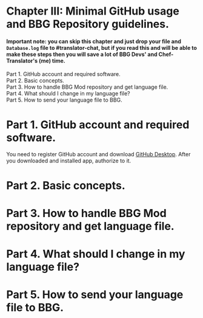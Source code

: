# Chapter III: Minimal GitHub usage and BBG Repository guidelines.

#### Important note: you can skip this chapter and just drop your file and `Database.log` file to #translator-chat, but if you read this and will be able to make these steps then you will save a lot of BBG Devs' and Chef-Translator's (me) time.

Part 1. GitHub account and required software.<br/>
Part 2. Basic concepts.<br/>
Part 3. How to handle BBG Mod repository and get language file.<br/>
Part 4. What should I change in my language file?<br/>
Part 5. How to send your language file to BBG.<br/>

# Part 1. GitHub account and required software.
You need to register GitHub account and download [GitHub Desktop](https://desktop.github.com). After you downloaded and installed app, authorize to it.

# Part 2. Basic concepts.

# Part 3. How to handle BBG Mod repository and get language file.

# Part 4. What should I change in my language file?

# Part 5. How to send your language file to BBG.

